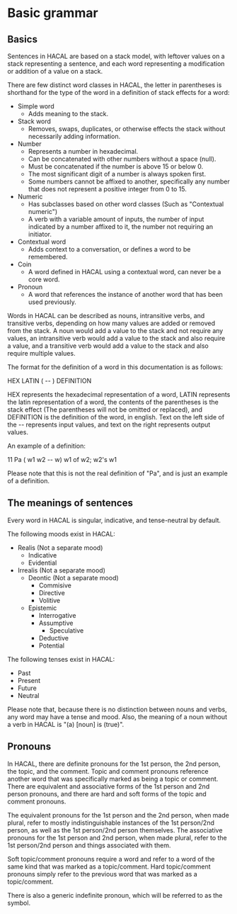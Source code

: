 # Basic grammar
## Basics
Sentences in HACAL are based on a stack model, with leftover values on a stack representing a sentence, and each word representing a modification or addition of a value on a stack.

There are few distinct word classes in HACAL, the letter in parentheses is shorthand for the type of the word in a definition of stack effects for a word:
- Simple word
  - Adds meaning to the stack.
- Stack word
  - Removes, swaps, duplicates, or otherwise effects the stack without necessarily adding information.
- Number
  - Represents a number in hexadecimal.
  - Can be concatenated with other numbers without a space (null).
  - Must be concatenated if the number is above 15 or below 0.
  - The most significant digit of a number is always spoken first.
  - Some numbers cannot be affixed to another, specifically any number that does not represent a positive integer from 0 to 15.
- Numeric
  - Has subclasses based on other word classes (Such as "Contextual numeric")
  - A verb with a variable amount of inputs, the number of input indicated by a number affixed to it, the number not requiring an initiator.
- Contextual word
  - Adds context to a conversation, or defines a word to be remembered.
- Coin
  - A word defined in HACAL using a contextual word, can never be a core word.
- Pronoun
  - A word that references the instance of another word that has been used previously.

Words in HACAL can be described as nouns, intransitive verbs, and transitive verbs, depending on how many values are added or removed from the stack. A noun would add a value to the stack and not require any values, an intransitive verb would add a value to the stack and also require a value, and a transitive verb would add a value to the stack and also require multiple values.

The format for the definition of a word in this documentation is as follows:

HEX LATIN ( -- ) DEFINITION

HEX represents the hexadecimal representation of a word, LATIN represents the latin representation of a word, the contents of the parentheses is the stack effect (The parentheses will not be omitted or replaced), and DEFINITION is the definition of the word, in english. Text on the left side of the -- represents input values, and text on the right represents output values.

An example of a definition:

11 Pa ( w1 w2 -- w) w1 of w2; w2's w1

Please note that this is not the real definition of "Pa", and is just an example of a definition.

## The meanings of sentences
Every word in HACAL is singular, indicative, and tense-neutral by default.

The following moods exist in HACAL:
- Realis (Not a separate mood)
  - Indicative
  - Evidential
- Irrealis (Not a separate mood)
  - Deontic (Not a separate mood)
    - Commisive
    - Directive
    - Volitive
  - Epistemic
    - Interrogative
    - Assumptive
      - Speculative
    - Deductive
    - Potential

The following tenses exist in HACAL:
- Past
- Present
- Future
- Neutral 

Please note that, because there is no distinction between nouns and verbs, any word may have a tense and mood. Also, the meaning of a noun without a verb in HACAL is "(a) [noun] is (true)".

## Pronouns
In HACAL, there are definite pronouns for the 1st person, the 2nd person, the topic, and the comment. Topic and comment pronouns reference another word that was specifically marked as being a topic or comment. There are equivalent and associative forms of the 1st person and 2nd person pronouns, and there are hard and soft forms of the topic and comment pronouns.

The equivalent pronouns for the 1st person and the 2nd person, when made plural, refer to mostly indistinguishable instances of the 1st person/2nd person, as well as the 1st person/2nd person themselves. The associative pronouns for the 1st person and 2nd person, when made plural, refer to the 1st person/2nd person and things associated with them.

Soft topic/comment pronouns require a word and refer to a word of the same kind that was marked as a topic/comment. Hard topic/comment pronouns simply refer to the previous word that was marked as a topic/comment.

There is also a generic indefinite pronoun, which will be referred to as the symbol.

